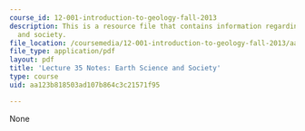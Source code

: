 ```yaml
---
course_id: 12-001-introduction-to-geology-fall-2013
description: This is a resource file that contains information regarding earth science
  and society.
file_location: /coursemedia/12-001-introduction-to-geology-fall-2013/aa123b818503ad107b864c3c21571f95_MIT12_001F13_Lec35Notes.pdf
file_type: application/pdf
layout: pdf
title: 'Lecture 35 Notes: Earth Science and Society'
type: course
uid: aa123b818503ad107b864c3c21571f95

---
```

None